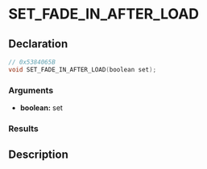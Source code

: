 # SET_FADE_IN_AFTER_LOAD

## Declaration
```cpp
// 0x5384065B
void SET_FADE_IN_AFTER_LOAD(boolean set);
```

### Arguments
- **boolean:** set

### Results

## Description
